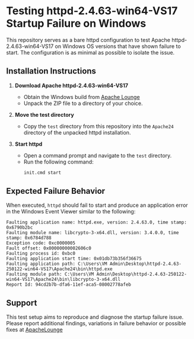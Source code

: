 # Testing httpd-2.4.63-win64-VS17 Startup Failure on Windows

This repository serves as a bare httpd configuration to test Apache httpd-2.4.63-win64-VS17 on Windows OS versions that have shown failure to start. The configuration is as minimal as possible to isolate the issue.

## Installation Instructions

1. **Download Apache httpd-2.4.63-win64-VS17**
   - Obtain the Windows build from [Apache Lounge](https://www.apachelounge.com/download/VS17/binaries/httpd-2.4.63-250122-win64-VS17.zip)
   - Unpack the ZIP file to a directory of your choice.

2. **Move the test directory**
   - Copy the `test` directory from this repository into the `Apache24` directory of the unpacked httpd installation.

3. **Start httpd**
   - Open a command prompt and navigate to the `test` directory.
   - Run the following command:
     ```cmd
     init.cmd start
     ```

## Expected Failure Behavior

When executed, `httpd` should fail to start and produce an application error in the Windows Event Viewer similar to the following:

```
Faulting application name: httpd.exe, version: 2.4.63.0, time stamp: 0x6790b2bc
Faulting module name: libcrypto-3-x64.dll, version: 3.4.0.0, time stamp: 0x6784d788
Exception code: 0xc0000005
Fault offset: 0x00000000002606c0
Faulting process id: 0xbc0
Faulting application start time: 0x01db73b356f36675
Faulting application path: C:\Users\VM Admin\Desktop\httpd-2.4.63-250122-win64-VS17\Apache24\bin\httpd.exe
Faulting module path: C:\Users\VM Admin\Desktop\httpd-2.4.63-250122-win64-VS17\Apache24\bin\libcrypto-3-x64.dll
Report Id: 94cd2b7b-dfa6-11ef-aca5-08002778afeb
```

## Support

This test setup aims to reproduce and diagnose the startup failure issue. Please report additional findings, variations in failure behavior or possible fixes at [ApacheLounge](https://www.apachelounge.com/viewtopic.php?t=9346)
